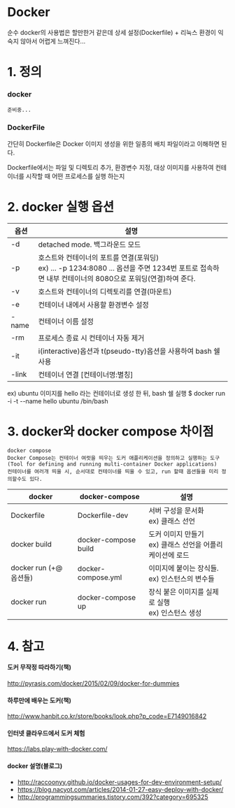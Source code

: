 ﻿# Docker

순수 docker의 사용법은 할만한거 같은데 상세 설정(Dockerfile) + 리눅스 환경이 익숙지 않아서 어렵게 느껴진다...

# 1. 정의

### docker
    준비중...

### DockerFile

간단히 Dockerfile은 Docker 이미지 생성을 위한 일종의 배치 파일이라고 이해하면 된다.

Dockerfile에서는 파일 및 디렉토리 추가, 환경변수 지정, 대상 이미지를 사용하여 컨테이너를 시작할 때 어떤 프로세스를 실행 하는지

# 2. docker 실행 옵션

| 옵션 | 설명 |
| ------------- | ------------- |
| -d | detached mode. 백그라운드 모드 |
| -p | 호스트와 컨테이너의 포트를 연결(포워딩) <br /> ex) ... -p 1234:8080 ... 옵션을 주면 1234번 포트로 접속하면 내부 컨테이너의 8080으로 포워딩(연결)하여 준다. |
| -v | 호스트와 컨테이너의 디렉토리를 연결(마운트) |
| -e | 컨테이너 내에서 사용할 환경변수 설정 |
| -name | 컨테이너 이름 설정 |
| -rm | 프로세스 종료 시 컨테이너 자동 제거 |
| -it | i(interactive)옵션과 t(pseudo-tty)옵션을 사용하여 bash 쉘 사용 |
| -link | 컨테이너 연결 [컨테이너명:별칭] |


ex) ubuntu 이미지를 hello 라는 컨테이너로 생성 한 뒤, bash 쉘 실행
$ docker run -i -t --name hello ubuntu /bin/bash
# 3. docker와 docker compose 차이점

    docker compose
    Docker Compose는 컨테이너 여럿을 띄우는 도커 애플리케이션을 정의하고 실행하는 도구(Tool for defining and running multi-container Docker applications)
    컨테이너를 여러개 띄울 시, 순서대로 컨테이너를 띄울 수 있고, run 할때 옵션들을 미리 정의할수도 있다.

| docker | docker-compose | 설명 |
| ------------- | ------------- | ------------- |
| Dockerfile | Dockerfile-dev | 서버 구성을 문서화 <br /> ex) 클래스 선언 |
| docker build | docker-compose build | 도커 이미지 만들기 <br /> ex) 클래스 선언을 어플리케이션에 로드 |
| docker run (+@ 옵션들) | docker-compose.yml | 이미지에 붙이는 장식들. <br /> ex) 인스턴스의 변수들 |
| docker run | docker-compose up | 장식 붙은 이미지를 실제로 실행 <br /> ex) 인스턴스 생성 |

# 4. 참고

#### 도커 무작정 따라하기(책)
http://pyrasis.com/docker/2015/02/09/docker-for-dummies

#### 하루만에 배우는 도커(책)
http://www.hanbit.co.kr/store/books/look.php?p_code=E7149016842

#### 인터넷 클라우드에서 도커 체험
https://labs.play-with-docker.com/

#### docker 설명(블로그)

* http://raccoonyy.github.io/docker-usages-for-dev-environment-setup/
* https://blog.nacyot.com/articles/2014-01-27-easy-deploy-with-docker/
* http://programmingsummaries.tistory.com/392?category=695325